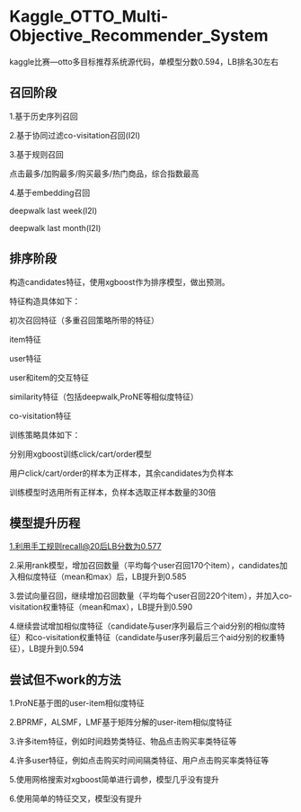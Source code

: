 # Kaggle_OTTO_Multi-Objective_Recommender_System
kaggle比赛—otto多目标推荐系统源代码，单模型分数0.594，LB排名30左右

## 召回阶段
1.基于历史序列召回

2.基于协同过滤co-visitation召回(I2I)

3.基于规则召回

  点击最多/加购最多/购买最多/热门商品，综合指数最高
  
4.基于embedding召回

  deepwalk last week(I2I)
  
  deepwalk last month(I2I)

## 排序阶段

构造candidates特征，使用xgboost作为排序模型，做出预测。

特征构造具体如下：

初次召回特征（多重召回策略所带的特征）

item特征

user特征

user和item的交互特征

similarity特征（包括deepwalk,ProNE等相似度特征）

co-visitation特征

训练策略具体如下：

分别用xgboost训练click/cart/order模型

用户click/cart/order的样本为正样本，其余candidates为负样本

训练模型时选用所有正样本，负样本选取正样本数量的30倍

## 模型提升历程

1.利用手工规则recall@20后LB分数为0.577

2.采用rank模型，增加召回数量（平均每个user召回170个item），candidates加入相似度特征（mean和max）后，LB提升到0.585

3.尝试向量召回，继续增加召回数量（平均每个user召回220个item），并加入co-visitation权重特征（mean和max），LB提升到0.590

4.继续尝试增加相似度特征（candidate与user序列最后三个aid分别的相似度特征）和co-visitation权重特征（candidate与user序列最后三个aid分别的权重特征），LB提升到0.594

## 尝试但不work的方法

1.ProNE基于图的user-item相似度特征

2.BPRMF，ALSMF，LMF基于矩阵分解的user-item相似度特征

3.许多item特征，例如时间趋势类特征、物品点击购买率类特征等

4.许多user特征，例如点击购买时间间隔类特征、用户点击购买率类特征等

5.使用网格搜索对xgboost简单进行调参，模型几乎没有提升

6.使用简单的特征交叉，模型没有提升
